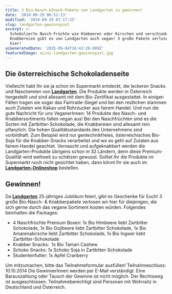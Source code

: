 ```yaml
---
title: 3 Bio-Nasch-&Snack-Pakete von Landgarten zu gewinnen!
date: '2014-09-29 06:51:13'
modified: '2014-09-29 07:17:25'
slug: landgarten-gewinnspiel
excerpt: >-
  Schokolierte Nasch-Früchte wie Himbeeren oder Kirschen und verschiedene
  Knabbereien gibt es von Landgarten auch vegan! 3 große Pakete verlosen wir
  hier!
aiGeneratedDate: '2025-09-04T16:42:28.089Z'
featuredImage: ai/ai-landgarten-gewinnspiel.jpg
---
```


## Die österreichische Schokoladenseite

Vielleicht habt Ihr sie ja schon im Supermarkt entdeckt, die leckeren Snacks und Naschereien von [**Landgarten**](http://www.landgarten.at/). Die Produkte werden in Österreich hergestellt und sind allesamt mit dem Bio-Zertifikat ausgestattet. In einigen Fällen tragen sie sogar das Fairtrade-Siegel und bei den restlichen stammen auch Zutaten wie Kakao und Rohrzucker aus fairem Handel. Und nun die gute Nachricht für uns VeganerInnen: 14 Produkte des Nasch- und Knabbersortiments fallen vegan aus! Bei den Naschfrüchten sind es die Sorten mit Zartbitter-Schokolade, die Knabbereien sind allesamt rein pflanzlich. Die hohen Qualitätsstandards des Unternehmens sind vorbildhaft. Zum Beispiel wird nur gentechnikfreies, österreichisches Bio-Soja für die Knabber-Snacks verarbeitet und wo es geht auf Zutaten aus fairem Handel geachtet. Vernascht und aufgeknabbert werden die Landgarten-Produkte übrigens schon in 32 Ländern, denn diese Premium-Qualität wird weltweit zu schätzen gewusst. Solltet Ihr die Produkte im Supermarkt noch nicht gesichtet haben, dann könnt Ihr sie auch im [**Landgarten-Onlineshop**](http://www.landgarten.at/webshop/) bestellen.

## Gewinnen!

Da [**Landgarten**](http://www.landgarten.at/) 25-jähriges Jubiläum feiert, gibt es Geschenke für Euch! 3 große Bio-Nasch- & Knabberpakete verlosen wir hier für diejenigen, die sich gerne durch das vegane Sortiment kosten würden. Folgendes beinhalten die Packages:

*   4 Naschfrüchte Premium Boxen: 1x Bio Himbeere liebt Zartbitter Schokolade, 1x Bio Gojibeere liebt Zartbitter Schokolade, 1x Bio Amarenakirsche liebt Zartbitter Schokolade, 1x Bio Ingwer liebt Zartbitter-Schokolade
*   Knabber Snacks:  1x Bio Tamari Cashew
*   Schoko Snacks: 1x Schoko Soja in Zartbitter-Schokolade
*   Studentenfutter: 1x Apfel Cranberry

Um mitzumachen, bitte das Teilnahmeformular ausfüllen! Teilnahmeschluss: 10.10.2014 Die GewinnerInnen werden per E-Mail verständigt. Eine Barauszahlung oder Tausch der Gewinne ist nicht möglich. Der Rechtsweg ist ausgeschlossen. Teilnahmeberechtigt sind Personen mit Wohnsitz in Deutschland und Österreich.
